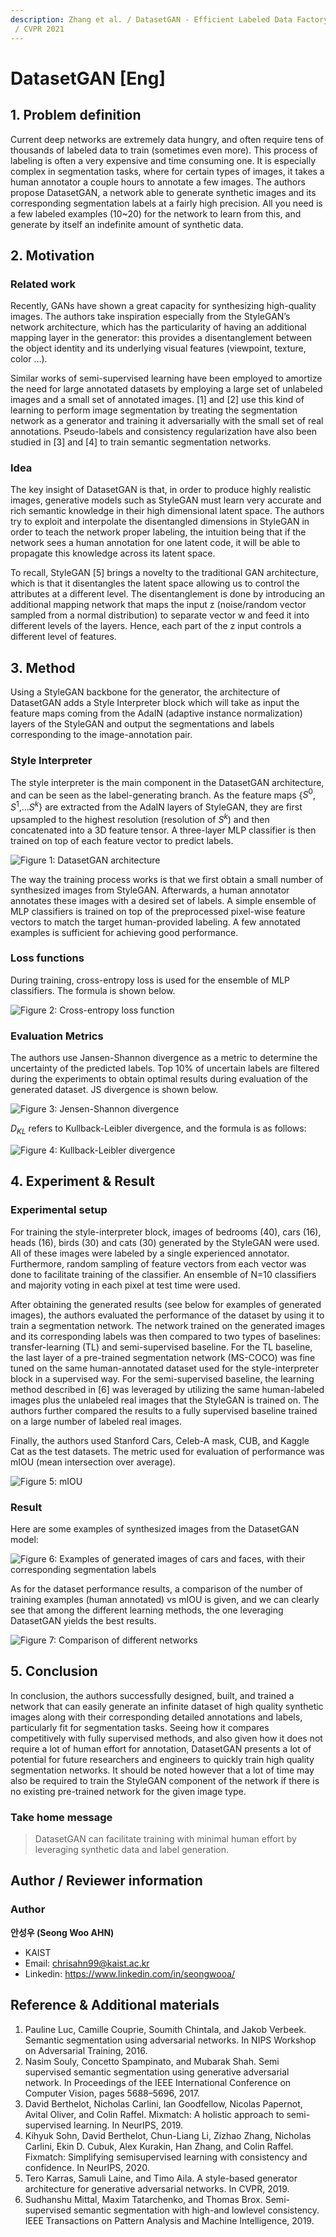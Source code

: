 ```yaml
---
description: Zhang et al. / DatasetGAN - Efficient Labeled Data Factory with Minimal Human Effort
 / CVPR 2021
---
```


# DatasetGAN \[Eng\]

##  1. Problem definition

Current deep networks are extremely data hungry, and often require tens of thousands of labeled data to train (sometimes even more). This process of labeling is often a very expensive and time consuming one. It is especially complex in segmentation tasks, where for certain types of images, it takes a human annotator a couple hours to annotate a few images. The authors propose DatasetGAN, a network able to generate synthetic images and its corresponding segmentation labels at a fairly high precision. All you need is a few labeled examples (10~20) for the network to learn from this, and generate by itself an indefinite amount of synthetic data.

## 2. Motivation

### Related work

Recently, GANs have shown a great capacity for synthesizing high-quality images. The authors take inspiration especially from the StyleGAN’s network architecture, which has the particularity of having an additional mapping layer in the generator: this provides a disentanglement between the object identity and its underlying visual features (viewpoint, texture, color …).

Similar works of semi-supervised learning have been employed to amortize the need for large annotated datasets by employing a large set of unlabeled images and a small set of annotated images. [1] and [2] use this kind of learning to perform image segmentation by treating the segmentation network as a generator and training it adversarially with the small set of real annotations. Pseudo-labels and consistency regularization have also been studied in [3] and [4] to train semantic segmentation networks. 

### Idea

The key insight of DatasetGAN is that, in order to produce highly realistic images, generative models such as StyleGAN must learn very accurate and rich semantic knowledge in their high dimensional latent space. The authors try to exploit and interpolate the disentangled dimensions in StyleGAN in order to teach the network proper labeling, the intuition being that if the network sees a human annotation for one latent code, it will be able to propagate this knowledge across its latent space.

To recall, StyleGAN [5] brings a novelty to the traditional GAN architecture, which is that it disentangles the latent space allowing us to control the attributes at a different level. The disentanglement is done by introducing an additional mapping network that maps the input z (noise/random vector sampled from a normal distribution) to separate vector w and feed it into different levels of the layers. Hence, each part of the z input controls a different level of features.

## 3. Method

Using a StyleGAN backbone for the generator, the architecture of DatasetGAN adds a Style Interpreter block which will take as input the feature maps coming from the AdaIN (adaptive instance normalization) layers of the StyleGAN and output the segmentations and labels corresponding to the image-annotation pair.

### Style Interpreter

The style interpreter is the main component in the DatasetGAN architecture, and can be seen as the label-generating branch. As the feature maps {$S^{0}$, $S^{1}$,...$S^{k}$} are extracted from the AdaIN layers of StyleGAN, they are first upsampled to the highest resolution (resolution of $S^{k}$) and then concatenated into a 3D feature tensor. A three-layer MLP classifier is then trained on top of each feature vector to predict labels.

![Figure 1: DatasetGAN architecture](../../.gitbook/assets/2022spring/51/datasetgan.png)

The way the training process works is that we first obtain a small number of synthesized images from StyleGAN. Afterwards, a human annotator annotates these images with a desired set of labels. A simple ensemble of MLP classifiers is trained on top of the preprocessed pixel-wise feature vectors to match the target human-provided labeling. A few annotated examples is sufficient for achieving good performance.

### Loss functions

During training, cross-entropy loss is used for the ensemble of MLP classifiers. The formula is shown below.

![Figure 2: Cross-entropy loss function](../../.gitbook/assets/2022spring/51/Selection_098.png)

### Evaluation Metrics

The authors use Jansen-Shannon divergence as a metric to determine the uncertainty of the predicted labels. Top 10% of uncertain labels are filtered during the experiments to obtain optimal results during evaluation of the generated dataset. JS divergence is shown below.

![Figure 3: Jensen-Shannon divergence](../../.gitbook/assets/2022spring/51/js.png)

$D_{KL}$ refers to Kullback-Leibler divergence, and the formula is as follows:

![Figure 4: Kullback-Leibler divergence](../../.gitbook/assets/2022spring/51/kl-divergence.png)

## 4. Experiment & Result

### Experimental setup

For training the style-interpreter block, images of bedrooms (40), cars (16), heads (16), birds (30) and cats (30) generated by the StyleGAN were used. All of these images were labeled by a single experienced annotator. Furthermore, random sampling of feature vectors from each vector was done to facilitate training of the classifier. An ensemble of N=10 classifiers and majority voting in each pixel at test time were used.

After obtaining the generated results (see below for examples of generated images), the authors evaluated the performance of the dataset by using it to train a segmentation network. The network trained on the generated images and its corresponding labels was then compared to two types of baselines: transfer-learning (TL) and semi-supervised baseline. For the TL baseline, the last layer of a pre-trained segmentation network (MS-COCO) was fine tuned on the same human-annotated dataset used for the style-interpreter block in a supervised way. For the semi-supervised baseline, the learning method described in [6] was leveraged by utilizing the same human-labeled images plus the unlabeled real images that the StyleGAN is trained on. The authors further compared the results to a fully supervised baseline trained on a large number of labeled real images.

Finally, the authors used Stanford Cars, Celeb-A mask, CUB, and Kaggle Cat as the test datasets. The metric used for evaluation of performance was mIOU (mean intersection over average).


![Figure 5: mIOU](../../.gitbook/assets/2022spring/51/mIOU.png)

### Result

Here are some examples of synthesized images from the DatasetGAN model:

![Figure 6: Examples of generated images of cars and faces, with their corresponding segmentation labels](../../.gitbook/assets/2022spring/51/examples.png)

As for the dataset performance results, a comparison of the number of training examples (human annotated) vs mIOU is given, and we can clearly see that among the different learning methods, the one leveraging DatasetGAN yields the best results.

![Figure 7: Comparison of different networks](../../.gitbook/assets/2022spring/51/result2.png)

## 5. Conclusion

In conclusion, the authors successfully designed, built, and trained a network that can easily generate an infinite dataset of high quality synthetic images along with their corresponding detailed annotations and labels, particularly fit for segmentation tasks. Seeing how it compares competitively with fully supervised methods, and also given how it does not require a lot of human effort for annotation, DatasetGAN presents a lot of potential for future researchers and engineers to quickly train high quality segmentation networks. It should be noted however that a lot of time may also be required to train the StyleGAN component of the network if there is no existing pre-trained network for the given image type.

### Take home message 

> DatasetGAN can facilitate training with minimal human effort by leveraging synthetic data and label generation.

## Author / Reviewer information
### Author

**안성우 \(Seong Woo AHN\)** 

* KAIST 
* Email: chrisahn99@kaist.ac.kr
* Linkedin: https://www.linkedin.com/in/seongwooa/

## Reference & Additional materials

1. Pauline Luc, Camille Couprie, Soumith Chintala, and Jakob
Verbeek. Semantic segmentation using adversarial networks.
In NIPS Workshop on Adversarial Training, 2016.
2. Nasim Souly, Concetto Spampinato, and Mubarak Shah.
Semi supervised semantic segmentation using generative adversarial network. In Proceedings of the IEEE International
Conference on Computer Vision, pages 5688–5696, 2017.
3. David Berthelot, Nicholas Carlini, Ian Goodfellow, Nicolas
Papernot, Avital Oliver, and Colin Raffel. Mixmatch: A
holistic approach to semi-supervised learning. In NeurIPS, 2019.
4. Kihyuk Sohn, David Berthelot, Chun-Liang Li, Zizhao
Zhang, Nicholas Carlini, Ekin D. Cubuk, Alex Kurakin,
Han Zhang, and Colin Raffel. Fixmatch: Simplifying semisupervised learning with consistency and confidence. In NeurIPS, 2020.
5. Tero Karras, Samuli Laine, and Timo Aila. A style-based
generator architecture for generative adversarial networks. In
CVPR, 2019.
6. Sudhanshu Mittal, Maxim Tatarchenko, and Thomas Brox.
Semi-supervised semantic segmentation with high-and lowlevel consistency. IEEE Transactions on Pattern Analysis
and Machine Intelligence, 2019.

